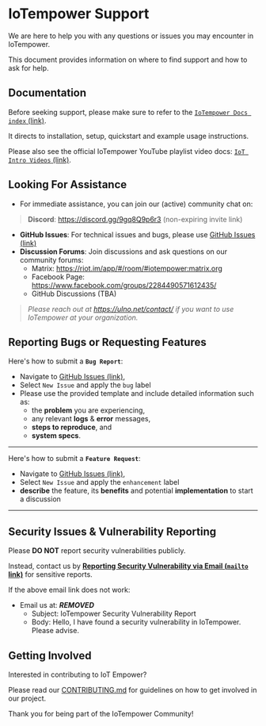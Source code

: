 # IoTempower Support

We are here to help you with any questions or issues you may encounter in IoTempower. 

This document provides information on where to find support and how to ask for help.

## Documentation

Before seeking support, please make sure to refer to the [`IoTempower Docs index` (link)](https://github.com/iotempire/iotempower/blob/master/doc/index-doc.rst).

It directs to installation, setup, quickstart and example usage instructions.

Please also see the official IoTempower YouTube playlist video docs: [`IoT Intro Videos` (link)](https://www.youtube.com/playlist?list=PLlppUpfgGsvkfAGJ38_mzQc1-_Z7bNOgq).

## Looking For Assistance

- For immediate assistance, you can join our (active) community chat on:
> **Discord**: https://discord.gg/9gq8Q9p6r3 (non-expiring invite link)

- **GitHub Issues**: For technical issues and bugs, please use [GitHub Issues (link)](https://github.com/iotempire/iotempower/issues)
- **Discussion Forums**: Join discussions and ask questions on our community forums:
  - Matrix: https://riot.im/app/#/room/#iotempower:matrix.org
  - Facebook Page: https://www.facebook.com/groups/2284490571612435/
  - GitHub Discussions (TBA)

> *Please reach out at https://ulno.net/contact/ if you want to use IoTempower at your organization.*

## Reporting Bugs or Requesting Features

Here's how to submit a **`Bug Report`**: 
- Navigate to [GitHub Issues (link)](https://github.com/iotempire/iotempower/issues),
- Select `New Issue` and apply the `bug` label
- Please use the provided template and include detailed information such as:
  - the **problem** you are experiencing, 
  - any relevant **logs** & **error** messages, 
  - **steps to reproduce**, and 
  - **system specs**. 

---
Here's how to submit a **`Feature Request`**: 
- Navigate to [GitHub Issues (link)](https://github.com/iotempire/iotempower/issues),
- Select `New Issue` and apply the `enhancement` label
- **describe** the feature, its **benefits** and potential **implementation** to start a discussion
---


## Security Issues & Vulnerability Reporting

Please **DO NOT** report security vulnerabilities publicly. 

Instead, contact us by **<a href="mailto:***REMOVED***?&subject=IoTempower Security Vulnerability Report&body=Hello,%20I%20have%20found%20a%20security%20vulnerability%20in%20IoTempower.%20Please%20advise.">Reporting Security Vulnerability via Email (`mailto` link)</a>** for sensitive reports.

If the above email link does not work:
- Email us at: ***REMOVED***
  - Subject: IoTempower Security Vulnerability Report
  - Body: Hello, I have found a security vulnerability in IoTempower. Please advise.


## Getting Involved

Interested in contributing to IoT Empower? 

Please read our [CONTRIBUTING.md](CONTRIBUTING.md) for guidelines on how to get involved in our project.

Thank you for being part of the IoTempower Community!

